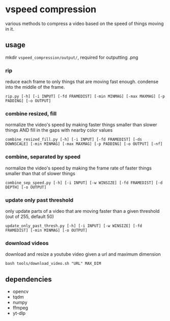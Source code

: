 # vspeed compression

various methods to compress a video based on the speed of things moving in it. 

## usage

mkdir `vspeed_compression/output/`, required for outputting .png

### rip

reduce each frame to only things that are moving fast enough. condense into the middle of the frame.

`rip.py [-h] [-i INPUT] [-fd FRAMEDIST] [-min MINMAG] [-max MAXMAG] [-p PADDING] [-o OUTPUT]`

### combine resized, fill

normalize the video's speed by making faster things smaller than slower things AND fill in the gaps with nearby color values

`combine_resized_fill.py [-h] [-i INPUT] [-fd FRAMEDIST] [-ds DOWNSCALE] [-min MINMAG] [-max MAXMAG] [-p PADDING] [-o OUTPUT] [-nf]`

### combine, separated by speed

normalize the video's speed by making the frame rate of faster things smaller than that of slower things

`combine_sep_speed.py [-h] [-i INPUT] [-w WINSIZE] [-fd FRAMEDIST] [-d DEPTH] [-o OUTPUT]`

### update only past threshold

only update parts of a video that are moving faster than a given threshold (out of 255, default 50)

`update_only_past_thresh.py [-h] [-i INPUT] [-w WINSIZE] [-fd FRAMEDIST] [-min MINMAG] [-o OUTPUT]`

### download videos

download and resize a youtube video given a url and maximum dimension

`bash tools/download_video.sh "URL" MAX_DIM`

## dependencies
* opencv
* tqdm
* numpy
* ffmpeg
* yt-dlp
